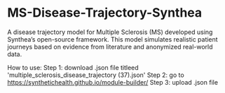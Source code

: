 # MS-Disease-Trajectory-Synthea
A disease trajectory model for Multiple Sclerosis (MS) developed using Synthea’s open-source framework. This model simulates realistic patient journeys based on evidence from literature and anonymized real-world data.

How to use: 
Step 1: download .json file titleed 'multiple_sclerosis_disease_trajectory (37).json'
Step 2: go to https://synthetichealth.github.io/module-builder/
Step 3: upload .json file
